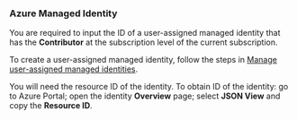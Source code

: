 ### Azure Managed Identity

You are required to input the ID of a user-assigned managed identity that has the **Contributor** at the subscription level of the current subscription.

To create a user-assigned managed identity, follow the steps in [Manage user-assigned managed identities](https://docs.microsoft.com/en-us/azure/active-directory/managed-identities-azure-resources/how-to-manage-ua-identity-portal).

You will need the resource ID of the identity. To obtain ID of the identity: go to Azure Portal; open the identity **Overview** page; select **JSON View** and copy the **Resource ID**.
